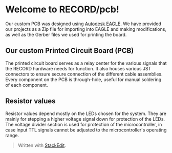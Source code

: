 # Welcome to RECORD/pcb!
Our custom PCB was designed using [Autodesk EAGLE](http://eagle.autodesk.com/). We have provided our projects as a Zip file for importing into EAGLE and making modifications, as well as the Gerber files we used for printing the board. 
## Our custom Printed Circuit Board (PCB)
The printed circuit board serves as a relay center for the various signals that the RECORD hardware needs for function. It also houses various JST connectors to ensure secure connection of the different cable assemblies. Every component on the PCB is through-hole, useful for manual soldering of each component. 
## Resistor values
Resistor values depend mostly on the LEDs chosen for the system. They are mainly for stepping a higher voltage signal down for protection of the LEDs. The voltage divider section is used for protection of the microcontroller, in case input TTL signals cannot be adjusted to the microcontroller's operating range.

> Written with [StackEdit](https://stackedit.io/).
<!--stackedit_data:
eyJoaXN0b3J5IjpbMzA1NjkyMDExLDQxMzA1NjI3NF19
-->